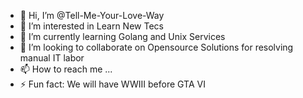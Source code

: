 - 👋 Hi, I’m @Tell-Me-Your-Love-Way
- 👀 I’m interested in Learn New Tecs
- 🌱 I’m currently learning Golang and Unix Services
- 💞️ I’m looking to collaborate on Opensource Solutions for resolving manual IT labor
- 📫 How to reach me ...
- ⚡ Fun fact: We will have WWIII before GTA VI

<!---
Tell-Me-Your-Love-Way/Tell-Me-Your-Love-Way is a ✨ special ✨ repository because its `README.md` (this file) appears on your GitHub profile.
You can click the Preview link to take a look at your changes.
--->
